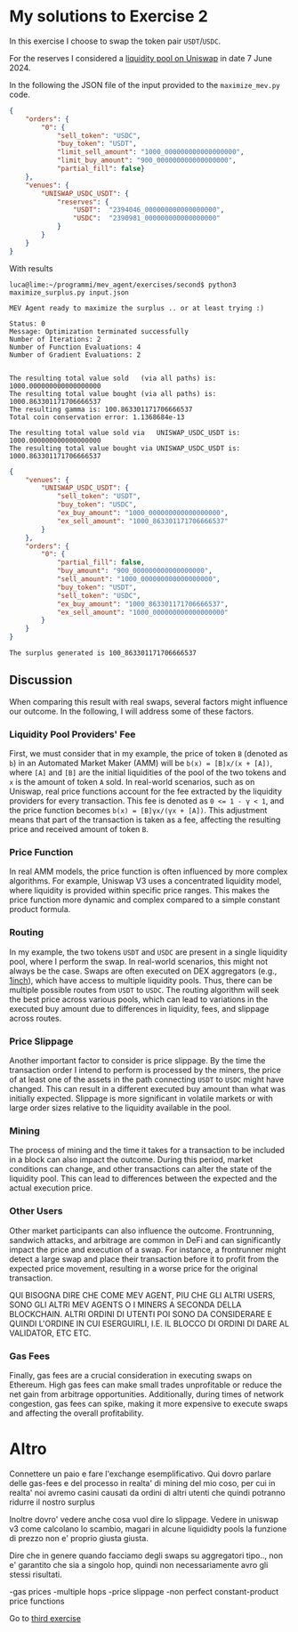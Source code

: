 # My solutions to Exercise 2

In this exercise I choose to swap the token pair `USDT`/`USDC`.

For the reserves I considered a [liquidity pool on Uniswap](https://v2.info.uniswap.org/pair/0x3041cbd36888becc7bbcbc0045e3b1f144466f5f) in date 7 June 2024.

In the following the JSON file of the input provided to the `maximize_mev.py` code.

```json
{
    "orders": {
        "0": {
            "sell_token": "USDC",
            "buy_token": "USDT",
            "limit_sell_amount": "1000_000000000000000000",
            "limit_buy_amount": "900_000000000000000000",
            "partial_fill": false}
    },
    "venues": {
        "UNISWAP_USDC_USDT": {
            "reserves": {
                "USDT":  "2394046_000000000000000000",
                "USDC":  "2390981_000000000000000000"
            }
        }
    }
}
```

With results 

```console
luca@lime:~/programmi/mev_agent/exercises/second$ python3 maximize_surplus.py input.json 
 
MEV Agent ready to maximize the surplus .. or at least trying :)
 
Status: 0
Message: Optimization terminated successfully
Number of Iterations: 2
Number of Function Evaluations: 4
Number of Gradient Evaluations: 2
 
 
The resulting total value sold   (via all paths) is: 1000.000000000000000000
The resulting total value bought (via all paths) is: 1000.863301171706666537
The resulting gamma is: 100.863301171706666537
Total coin conservation error: 1.1368684e-13
 
The resulting total value sold via   UNISWAP_USDC_USDT is: 1000.000000000000000000
The resulting total value bought via UNISWAP_USDC_USDT is: 1000.863301171706666537
```
```json
{
    "venues": {
        "UNISWAP_USDC_USDT": {
            "sell_token": "USDT",
            "buy_token": "USDC",
            "ex_buy_amount": "1000_000000000000000000",
            "ex_sell_amount": "1000_863301171706666537"
        }
    },
    "orders": {
        "0": {
            "partial_fill": false,
            "buy_amount": "900_000000000000000000",
            "sell_amount": "1000_000000000000000000",
            "buy_token": "USDT",
            "sell_token": "USDC",
            "ex_buy_amount": "1000_863301171706666537",
            "ex_sell_amount": "1000_000000000000000000"
        }
    }
}
```
```
The surplus generated is 100_863301171706666537
```

## Discussion
When comparing this result with real swaps, several factors might influence our outcome. In the following, I will address some of these factors.

### Liquidity Pool Providers' Fee
First, we must consider that in my example, the price of token `B` (denoted as `b`) in an Automated Market Maker (AMM) will be `b(x) = [B]x/(x + [A])`, where `[A]` and `[B]` are the initial liquidities of the pool of the two tokens and `x` is the amount of token `A` sold. In real-world scenarios, such as on Uniswap, real price functions account for the fee extracted by the liquidity providers for every transaction. This fee is denoted as `0 <= 1 - γ < 1`, and the price function becomes `b(x) = [B]γx/(γx + [A])`. This adjustment means that part of the transaction is taken as a fee, affecting the resulting price and received amount of token `B`.

### Price Function
In real AMM models, the price function is often influenced by more complex algorithms. For example, Uniswap V3 uses a concentrated liquidity model, where liquidity is provided within specific price ranges. This makes the price function more dynamic and complex compared to a simple constant product formula.

### Routing
In my example, the two tokens `USDT` and `USDC` are present in a single liquidity pool, where I perform the swap. In real-world scenarios, this might not always be the case. Swaps are often executed on DEX aggregators (e.g., [1inch](https://1inch.io/)), which have access to multiple liquidity pools. Thus, there can be multiple possible routes from `USDT` to `USDC`. The routing algorithm will seek the best price across various pools, which can lead to variations in the executed buy amount due to differences in liquidity, fees, and slippage across routes.

### Price Slippage
Another important factor to consider is price slippage. By the time the transaction order I intend to perform is processed by the miners, the price of at least one of the assets in the path connecting `USDT` to `USDC` might have changed. This can result in a different executed buy amount than what was initially expected. Slippage is more significant in volatile markets or with large order sizes relative to the liquidity available in the pool.

### Mining
The process of mining and the time it takes for a transaction to be included in a block can also impact the outcome. During this period, market conditions can change, and other transactions can alter the state of the liquidity pool. This can lead to differences between the expected and the actual execution price.

### Other Users
Other market participants can also influence the outcome. Frontrunning, sandwich attacks, and arbitrage are common in DeFi and can significantly impact the price and execution of a swap. For instance, a frontrunner might detect a large swap and place their transaction before it to profit from the expected price movement, resulting in a worse price for the original transaction.

QUI BISOGNA DIRE CHE COME MEV AGENT, PIU CHE GLI ALTRI USERS, SONO GLI ALTRI MEV AGENTS O I MINERS A SECONDA DELLA BLOCKCHAIN. ALTRI ORDINI DI UTENTI POI SONO DA CONSIDERARE E QUINDI L'ORDINE IN CUI ESERGUIRLI, I.E. IL BLOCCO DI ORDINI DI DARE AL VALIDATOR, ETC ETC.

### Gas Fees
Finally, gas fees are a crucial consideration in executing swaps on Ethereum. High gas fees can make small trades unprofitable or reduce the net gain from arbitrage opportunities. Additionally, during times of network congestion, gas fees can spike, making it more expensive to execute swaps and affecting the overall profitability.

# Altro
Connettere un paio e fare l'exchange esemplificativo.
Qui dovro parlare delle gas-fees e del processo in realta' di mining del mio coso, per cui in realta' noi avremo casini causati da ordini di altri utenti che quindi potranno ridurre il nostro surplus

Inoltre dovro' vedere anche cosa vuol dire lo slippage.
Vedere in uniswap v3 come calcolano lo scambio, magari in alcune liquididty pools la funzione di prezzo non e' proprio giusta giusta.


Dire che in genere quando facciamo degli swaps su aggregatori tipo.., non e' garantito che sia a singolo hop, quindi non necessariamente avro gli stessi risultati.

-gas prices
-multiple hops
-price slippage
-non perfect constant-product price functions


Go to [third exercise](../third.Exercise3.md)
